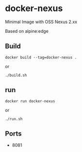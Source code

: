 # docker-nexus

Minimal Image with OSS Nexus 2.xx

Based on alpine:edge

## Build

 ```
 docker build --tag=docker-nexus .
 ```
 or

 ```
 ./build.sh
 ```

## run

 ```
 docker run docker-nexus
 ```
 or

 ```
 ./run.sh
 ```

## Ports

* 8081


